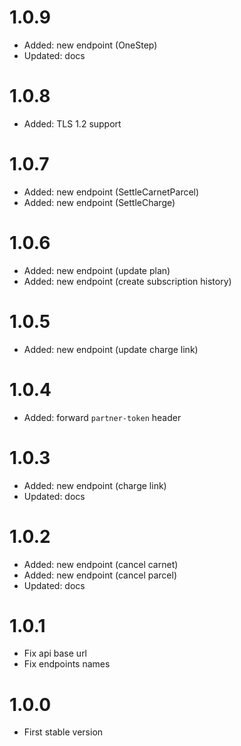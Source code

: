 # 1.0.9

- Added: new endpoint (OneStep)
- Updated: docs

# 1.0.8

- Added: TLS 1.2 support

# 1.0.7

- Added: new endpoint (SettleCarnetParcel)
- Added: new endpoint (SettleCharge)

# 1.0.6

- Added: new endpoint (update plan)
- Added: new endpoint (create subscription history)

# 1.0.5

- Added: new endpoint (update charge link)

# 1.0.4

- Added: forward `partner-token` header

# 1.0.3

- Added: new endpoint (charge link)
- Updated: docs

# 1.0.2

- Added: new endpoint (cancel carnet)
- Added: new endpoint (cancel parcel)
- Updated: docs

# 1.0.1

- Fix api base url
- Fix endpoints names

# 1.0.0

- First stable version
